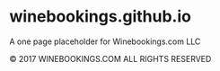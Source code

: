# winebookings.github.io
A one page placeholder for Winebookings.com LLC

© 2017 WINEBOOKINGS.COM ALL RIGHTS RESERVED
